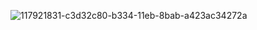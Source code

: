 ![117921831-c3d32c80-b334-11eb-8bab-a423ac34272a](https://github.com/aj11anuj/aj11anuj/assets/116108975/f974cf94-6266-44a8-996d-0b835b106a4f)

<!--
<div align="left">
<h2>Open-source Contributor</h2>
<img src="https://github.com/aj11anuj/aj11anuj/assets/116108975/69a53114-d890-48b2-bcfb-626a26cd1258" alt="" width="200" height="200"/><br>
</div>

<div align="right">
<h2>Technical Writer</h2>
</div>
  <div align="left">
    <p>- Currently, Interning as Technical Writer @GeeksforGeeks</p>
    <p>- I write articles/blogs related to DevOps, Cloud-native world, Open-source, Communites etc.</p>
    <p>- Check out some recent articles/blogs:-</p>
    <p><a href="https://aj11anuj.hashnode.dev/linux-os-and-commands-for-devops">LinuxOS and Commands for DevOps,</a> <a href="https://www.geeksforgeeks.org/complete-tutorial-on-sorted-sets-in-redis/">Sorted Sets in Redis</a></p>
  </div>
  <div align="right">
       <img src="https://github.com/aj11anuj/aj11anuj/assets/116108975/75ea16fa-d739-4b9a-8ebf-ccc411d3245d" alt="" width="200" height="200"/><br>
  </div>

<div align="left">
<h2>Undergrad</h2>
<img src="https://github.com/aj11anuj/aj11anuj/assets/116108975/0d6147ea-c9f1-42af-9b29-2ea66d9d722b" alt="" width="200" height="200"/><br>
  <div align="center">
    <a href="#"><img alt="HTML" src="https://img.shields.io/badge/HTML%20-%23000000.svg?logo=html&logoColor=white"></a>
    <a href="#"><img alt="Java" src="https://img.shields.io/badge/Java%20-%23000000.svg?logo=java&logoColor=white"></a>
    <a href="#"><img alt="Python" src="https://img.shields.io/badge/Python%20-%23000000.svg?logo=python&logoColor=white"></a>
    <a href="#"><img alt="Golang" src="https://img.shields.io/badge/Golang%20-%23000000.svg?logo=go&logoColor=white"></a>
    <a href="#"><img alt="Bootstrap" src="https://img.shields.io/badge/Bootstrap%20-%23730099.svg?logo=Bootstrap&logoColor=white"></a>
    <a href="#"><img alt="NumPy" src="https://img.shields.io/badge/Numpy%20-%23997a00.svg?logo=numpy&logoColor=white"></a>
    <a href="#"><img alt="Pandas" src="https://img.shields.io/badge/Pandas%20-%231d067a.svg?logo=pandas&logoColor=white"></a>
    <a href="#"><img alt="Scikit Learn" src="https://img.shields.io/badge/Scikit Learn%20-%23006bb3.svg?logo=scikit learn&logoColor=white"></a>
    <a href="#"><img alt="Tensorflow" src="https://img.shields.io/badge/Tensorflow%20-%23e2481d.svg?logo=tensorflow&logoColor=white"></a>
    <a href="#"><img alt="Keras" src="https://img.shields.io/badge/Keras%20-%23b30000.svg?logo=keras&logoColor=white"></a>
    <a href="#"><img alt="git" src="https://img.shields.io/badge/-Git-black?style=flat-square&logo=git"></a> 
    <a href="#"><img alt="github" src="https://img.shields.io/badge/-GitHub-black?style=flat-square&logo=github"></a> 
    <a href="#"><img alt="docker" src="https://img.shields.io/badge/-Docker-black?style=flat-square&logo=docker"></a>
    <a href="#"><img alt="kubernetes" src="https://img.shields.io/badge/-Kubernetes-black?style=flat-square&logo=kubernetes"></a>
  </div>
</div>
-->
